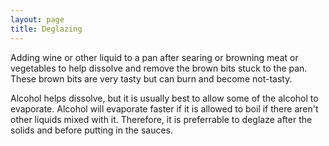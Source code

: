 ```yaml
---
layout: page
title: Deglazing
---
```

Adding wine or other liquid to a pan after searing or browning meat or vegetables to help dissolve and remove the brown bits stuck to the pan. These brown bits are very tasty but can burn and become not-tasty.

Alcohol helps dissolve, but it is usually best to allow some of the alcohol to evaporate. Alcohol will evaporate faster if it is allowed to boil if there aren't other liquids mixed with it. Therefore, it is preferrable to deglaze after the solids and before putting in the sauces.